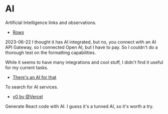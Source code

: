 # AI

Artificial Intelligence links and observations.

- [Rows](https://rows.com/)

2023-06-22
I thought it has AI integrated, but no, you connect with an AI API Gateway, so
I connected Open AI, but I have to pay. So I couldn't do a thorough test on
the formatting capabilities.

While it seems to have many integrations and cool stuff, I didn't find it
useful for my current tasks.

- [There's an AI for that](https://theresanaiforthat.com/)

To search for AI services.

- [v0 by @Vercel](https://v0.dev/)

Generate React code with AI. I guess it's a tunned AI, so it's worth a try.
